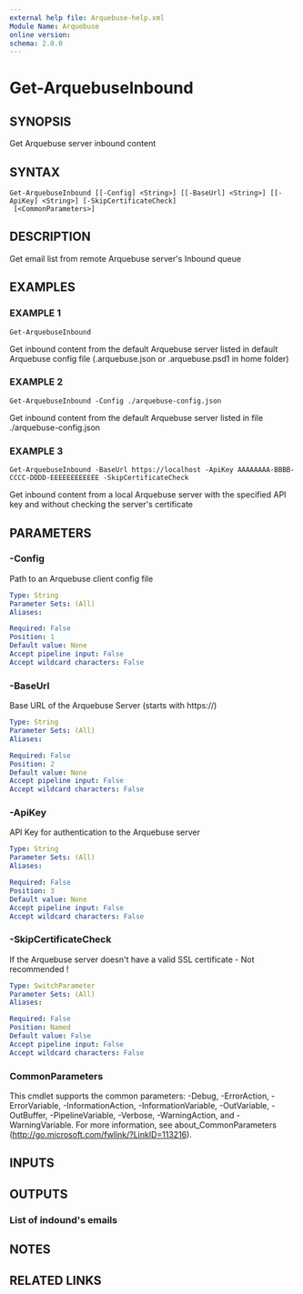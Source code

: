 ```yaml
---
external help file: Arquebuse-help.xml
Module Name: Arquebuse
online version:
schema: 2.0.0
---
```


# Get-ArquebuseInbound

## SYNOPSIS
Get Arquebuse server inbound content

## SYNTAX

```
Get-ArquebuseInbound [[-Config] <String>] [[-BaseUrl] <String>] [[-ApiKey] <String>] [-SkipCertificateCheck]
 [<CommonParameters>]
```

## DESCRIPTION
Get email list from remote Arquebuse server's Inbound queue

## EXAMPLES

### EXAMPLE 1
```
Get-ArquebuseInbound
```

Get inbound content from the default Arquebuse server listed in default Arquebuse config file (.arquebuse.json or .arquebuse.psd1 in home folder)

### EXAMPLE 2
```
Get-ArquebuseInbound -Config ./arquebuse-config.json
```

Get inbound content from the default Arquebuse server listed in file ./arquebuse-config.json

### EXAMPLE 3
```
Get-ArquebuseInbound -BaseUrl https://localhost -ApiKey AAAAAAAA-BBBB-CCCC-DDDD-EEEEEEEEEEEE -SkipCertificateCheck
```

Get inbound content from a local Arquebuse server with the specified API key and without checking the server's certificate

## PARAMETERS

### -Config
Path to an Arquebuse client config file

```yaml
Type: String
Parameter Sets: (All)
Aliases:

Required: False
Position: 1
Default value: None
Accept pipeline input: False
Accept wildcard characters: False
```

### -BaseUrl
Base URL of the Arquebuse Server (starts with https://)

```yaml
Type: String
Parameter Sets: (All)
Aliases:

Required: False
Position: 2
Default value: None
Accept pipeline input: False
Accept wildcard characters: False
```

### -ApiKey
API Key for authentication to the Arquebuse server

```yaml
Type: String
Parameter Sets: (All)
Aliases:

Required: False
Position: 3
Default value: None
Accept pipeline input: False
Accept wildcard characters: False
```

### -SkipCertificateCheck
If the Arquebuse server doesn't have a valid SSL certificate - Not recommended !

```yaml
Type: SwitchParameter
Parameter Sets: (All)
Aliases:

Required: False
Position: Named
Default value: False
Accept pipeline input: False
Accept wildcard characters: False
```

### CommonParameters
This cmdlet supports the common parameters: -Debug, -ErrorAction, -ErrorVariable, -InformationAction, -InformationVariable, -OutVariable, -OutBuffer, -PipelineVariable, -Verbose, -WarningAction, and -WarningVariable.
For more information, see about_CommonParameters (http://go.microsoft.com/fwlink/?LinkID=113216).

## INPUTS

## OUTPUTS

### List of indound's emails
## NOTES

## RELATED LINKS
